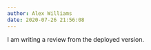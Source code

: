 ```yaml
---
author: Alex Williams
date: 2020-07-26 21:56:08
---
```

I am writing a review from the deployed version.
